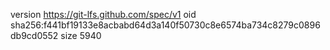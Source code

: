 version https://git-lfs.github.com/spec/v1
oid sha256:f441bf19133e8acbabd64d3a140f50730c8e6574ba734c8279c0896db9cd0552
size 5940
